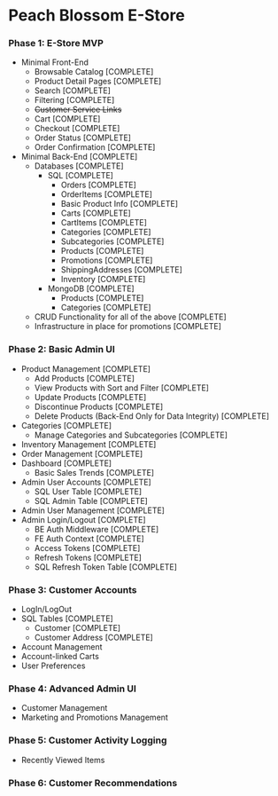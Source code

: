 # Peach Blossom E-Store

### Phase 1: E-Store MVP

-   Minimal Front-End
    -   Browsable Catalog [COMPLETE]
    -   Product Detail Pages [COMPLETE]
    -   Search [COMPLETE]
    -   Filtering [COMPLETE]
    -   ~~Customer Service Links~~
    -   Cart [COMPLETE]
    -   Checkout [COMPLETE]
    -   Order Status [COMPLETE]
    -   Order Confirmation [COMPLETE]
-   Minimal Back-End [COMPLETE]
    -   Databases [COMPLETE]
        -   SQL [COMPLETE]
            -   Orders [COMPLETE]
            -   OrderItems [COMPLETE]
            -   Basic Product Info [COMPLETE]
            -   Carts [COMPLETE]
            -   CartItems [COMPLETE]
            -   Categories [COMPLETE]
            -   Subcategories [COMPLETE]
            -   Products [COMPLETE]
            -   Promotions [COMPLETE]
            -   ShippingAddresses [COMPLETE]
            -   Inventory [COMPLETE]
        -   MongoDB [COMPLETE]
            -   Products [COMPLETE]
            -   Categories [COMPLETE]
    -   CRUD Functionality for all of the above [COMPLETE]
    -   Infrastructure in place for promotions [COMPLETE]

### Phase 2: Basic Admin UI

-   Product Management [COMPLETE]
    -   Add Products [COMPLETE]
    -   View Products with Sort and Filter [COMPLETE]
    -   Update Products [COMPLETE]
    -   Discontinue Products [COMPLETE]
    -   Delete Products (Back-End Only for Data Integrity) [COMPLETE]
-   Categories [COMPLETE]
    -   Manage Categories and Subcategories [COMPLETE]
-   Inventory Management [COMPLETE]
-   Order Management [COMPLETE]
-   Dashboard [COMPLETE]
    -   Basic Sales Trends [COMPLETE]
-   Admin User Accounts [COMPLETE]
    -   SQL User Table [COMPLETE]
    -   SQL Admin Table [COMPLETE]
-   Admin User Management [COMPLETE]
-   Admin Login/Logout [COMPLETE]
    -   BE Auth Middleware [COMPLETE]
    -   FE Auth Context [COMPLETE]
    -   Access Tokens [COMPLETE]
    -   Refresh Tokens [COMPLETE]
    -   SQL Refresh Token Table [COMPLETE]

### Phase 3: Customer Accounts

-   LogIn/LogOut
-   SQL Tables [COMPLETE]
    -   Customer [COMPLETE]
    -   Customer Address [COMPLETE]
-   Account Management
-   Account-linked Carts
-   User Preferences

### Phase 4: Advanced Admin UI

-   Customer Management
-   Marketing and Promotions Management

### Phase 5: Customer Activity Logging

-   Recently Viewed Items

### Phase 6: Customer Recommendations
